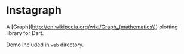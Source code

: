 Instagraph
===========

A [Graph](http://en.wikipedia.org/wiki/Graph_(mathematics\)) plotting library for Dart.

Demo included in `web` directory.